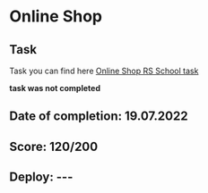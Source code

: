 Online Shop
===============

Task
------------

Task you can find here [Online Shop RS School task](https://github.com/rolling-scopes-school/tasks/blob/master/tasks/online-store/README.md)

**task was not completed**


**Date of completion:** 19.07.2022
------------

**Score:** 120/200
------------

**Deploy:** ---
------------